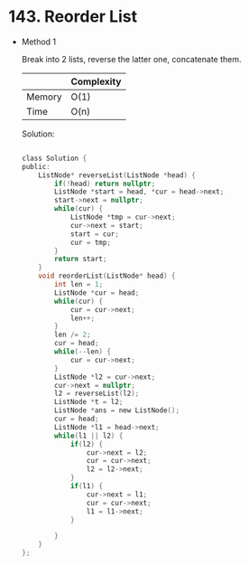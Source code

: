 # 143. Reorder List 
- Method 1

    Break into 2 lists, reverse the latter one, concatenate them.    

    | |   Complexity  |
    | ----------- | ----------- | 
    |  Memory     | O(1) | 
    |      Time       |  O(n) | 


    Solution:

    ``` h

    class Solution {
    public:
        ListNode* reverseList(ListNode *head) {
            if(!head) return nullptr;
            ListNode *start = head, *cur = head->next;
            start->next = nullptr;
            while(cur) {
                ListNode *tmp = cur->next;
                cur->next = start;
                start = cur;
                cur = tmp;
            }
            return start;
        }
        void reorderList(ListNode* head) {
            int len = 1;
            ListNode *cur = head;
            while(cur) {
                cur = cur->next;
                len++;
            }
            len /= 2;
            cur = head;
            while(--len) {
                cur = cur->next;
            }
            ListNode *l2 = cur->next;
            cur->next = nullptr;
            l2 = reverseList(l2);
            ListNode *t = l2;
            ListNode *ans = new ListNode();
            cur = head;
            ListNode *l1 = head->next;
            while(l1 || l2) {
                if(l2) {
                    cur->next = l2;
                    cur = cur->next;
                    l2 = l2->next;
                }
                if(l1) {
                    cur->next = l1;
                    cur = cur->next;
                    l1 = l1->next;
                }

            }
        }
    };

    ```

<!-- - Method 2

    This is another method.

    | |   Complexity  |
    | ----------- | ----------- | 
    |  Memory     | O(n) | 
    |      Time       |  O(n) | 


    Solution:

    ``` h



    ```

- Additional Knowledge:
       
    Here are some additional knowledge.



<br> -->